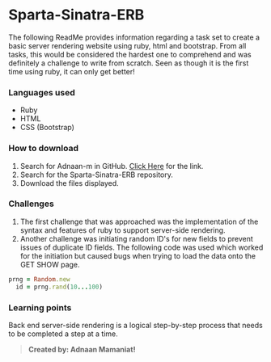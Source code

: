 # Sparta-Sinatra-ERB

The following ReadMe provides information regarding a task set to create a basic server rendering website using ruby, html and bootstrap. From all tasks, this would be considered the hardest one to comprehend and was definitely a challenge to write from scratch. Seen as though it is the first time using ruby, it can only get better!

### Languages used
* Ruby
* HTML
* CSS (Bootstrap)

### How to download
1. Search for Adnaan-m in GitHub. [Click Here](https://github.com/Adnaan-m/Sparta-Sinatra-ERB) for the link.
2. Search for the Sparta-Sinatra-ERB repository.
3. Download the files displayed.

### Challenges
1. The first challenge that was approached was the implementation of the syntax and features of ruby to support server-side rendering.
2. Another challenge was initiating random ID's for new fields to prevent issues of duplicate ID fields. The following code was used which worked for the initiation but caused bugs when trying to load the data onto the GET SHOW page.

```rb 
prng = Random.new
  id = prng.rand(10...100)
```
### Learning points
Back end server-side rendering is a logical step-by-step process that needs to be completed a step at a time. 
>**Created by: Adnaan Mamaniat!**
